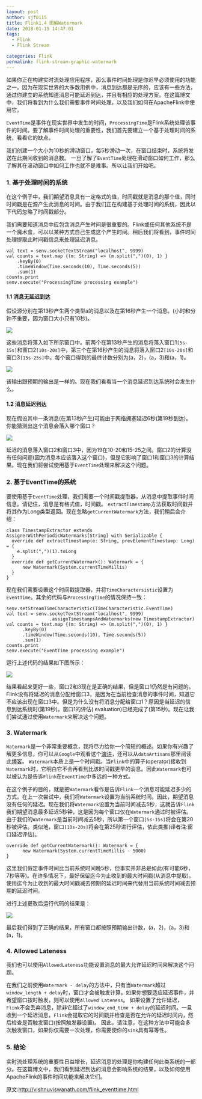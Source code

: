 ```yaml
---
layout: post
author: sjf0115
title: Flink1.4 图解Watermark
date: 2018-01-15 14:47:01
tags:
  - Flink
  - Flink Stream

categories: Flink
permalink: flink-stream-graphic-watermark
---
```


如果你正在构建实时流处理应用程序，那么事件时间处理是你迟早必须使用的功能之一。因为在现实世界的大多数用例中，消息到达都是无序的，应该有一些方法，通过你建立的系统知道消息可能延迟到达，并且有相应的处理方案。在这篇博文中，我们将看到为什么我们需要事件时间处理，以及我们如何在ApacheFlink中使用它。

`EventTime`是事件在现实世界中发生的时间，`ProcessingTime`是Flink系统处理该事件的时间。要了解事件时间处理的重要性，我们首先要建立一个基于处理时间的系统，看看它的缺点。

我们创建一个大小为10秒的滑动窗口，每5秒滑动一次，在窗口结束时，系统将发送在此期间收到的消息数。 一旦了解了`EventTime`处理在滑动窗口如何工作，那么了解其在滚动窗口中如何工作也就不是难事。所以让我们开始吧。

### 1. 基于处理时间的系统

在这个例子中，我们期望消息具有一定格式的值，时间戳就是消息的那个值，同时时间戳是在源产生此消息的时间。由于我们正在构建基于处理时间的系统，因此以下代码忽略了时间戳部分。

我们需要知道消息中应包含消息产生时间是很重要的。Flink或任何其他系统不是一个魔术盒，可以以某种方式自己生成这个产生时间。稍后我们将看到，事件时间处理提取此时间戳信息来处理延迟消息。

```
val text = senv.socketTextStream("localhost", 9999)
val counts = text.map {(m: String) => (m.split(",")(0), 1) }
    .keyBy(0)
    .timeWindow(Time.seconds(10), Time.seconds(5))
    .sum(1)
counts.print
senv.execute("ProcessingTime processing example")
```

#### 1.1 消息无延迟到达

假设源分别在第13秒产生两个类型a的消息以及在第16秒产生一个消息。(小时和分钟不重要，因为窗口大小只有10秒)。

![](https://github.com/sjf0115/PubLearnNotes/blob/master/image/Flink/%E5%9B%BE%E8%A7%A3%E4%BA%8B%E4%BB%B6%E6%97%B6%E9%97%B4%E4%B8%8EWatermarks-0.png?raw=true)

这些消息将落入如下所示窗口中。前两个在第13秒产生的消息将落入窗口1`[5s-15s]`和窗口2`[10s-20s]`中，第三个在第16秒产生的消息将落入窗口2`[10s-20s]`和窗口3`[15s-25s]`中。每个窗口得到的最终计数分别为(a，2)，(a，3)和(a，1)。

![](https://github.com/sjf0115/PubLearnNotes/blob/master/image/Flink/%E5%9B%BE%E8%A7%A3%E4%BA%8B%E4%BB%B6%E6%97%B6%E9%97%B4%E4%B8%8EWatermarks-2.png?raw=true)

该输出跟预期的输出是一样的。现在我们看看当一个消息延迟到达系统时会发生什么。

#### 1.2 消息延迟到达

现在假设其中一条消息(在第13秒产生)可能由于网络拥塞延迟6秒(第19秒到达)。你能猜测出这个消息会落入哪个窗口？

![](https://github.com/sjf0115/PubLearnNotes/blob/master/image/Flink/%E5%9B%BE%E8%A7%A3%E4%BA%8B%E4%BB%B6%E6%97%B6%E9%97%B4%E4%B8%8EWatermarks-3.png?raw=true)

延迟的消息落入窗口2和窗口3中，因为19在10-20和15-25之间。窗口2的计算没有任何问题(因为消息本应该落入这个窗口)，但是它影响了窗口1和窗口3的计算结果。现在我们将尝试使用基于`EventTime`处理来解决这个问题。

### 2. 基于EventTime的系统

要使用基于`EventTime`处理，我们需要一个时间戳提取器，从消息中提取事件时间信息。请记住，消息是有格式值，时间戳。 `extractTimestamp`方法获取时间戳并将其作为Long类型返回。现在忽略`getCurrentWatermark`方法，我们稍后会介绍：

```
class TimestampExtractor extends AssignerWithPeriodicWatermarks[String] with Serializable {
  override def extractTimestamp(e: String, prevElementTimestamp: Long) = {
    e.split(",")(1).toLong
  }
  override def getCurrentWatermark(): Watermark = {
      new Watermark(System.currentTimeMillis)
  }
}
```

现在我们需要设置这个时间戳提取器，并将`TimeCharactersistic`设置为`EventTime`。其余的代码与`ProcessingTime`的情况保持一致：

```
senv.setStreamTimeCharacteristic(TimeCharacteristic.EventTime)
val text = senv.socketTextStream("localhost", 9999)
                .assignTimestampsAndWatermarks(new TimestampExtractor)
val counts = text.map {(m: String) => (m.split(",")(0), 1) }
      .keyBy(0)
      .timeWindow(Time.seconds(10), Time.seconds(5))
      .sum(1)
counts.print
senv.execute("EventTime processing example")
```
运行上述代码的结果如下图所示：

![](https://github.com/sjf0115/PubLearnNotes/blob/master/image/Flink/%E5%9B%BE%E8%A7%A3%E4%BA%8B%E4%BB%B6%E6%97%B6%E9%97%B4%E4%B8%8EWatermarks-4.png?raw=true)

结果看起来更好一些，窗口2和3现在是正确的结果，但是窗口1仍然是有问题的。Flink没有将延迟的消息分配给窗口3，是因为在当前检查消息的事件时间，知道它不应该出现在窗口3中。但是为什么没有将消息分配给窗口1？原因是当延迟的信息到达系统时(第19秒)，窗口1的评估(
evaluation)已经完成了(第15秒)。现在让我们尝试通过使用`Watermark`来解决这个问题。

### 3. Watermark

`Watermark`是一个非常重要概念，我将尽力给你一个简短的概述。如果你有兴趣了解更多信息，你可以从`Google`中观看这个[演讲](https://www.youtube.com/watch?v=3UfZN59Nsk8)，还可以从`dataArtisans`那里阅读此[博客](https://data-artisans.com/blog/how-apache-flink-enables-new-streaming-applications-part-1)。 `Watermark`本质上是一个时间戳。当`Flink`中的算子(operator)接收到`Watermark`时，它明白它不会再看到比该时间戳更早的消息。因此`Watermark`也可以被认为是告诉`Flink`在`EventTime`中多远的一种方式。

在这个例子的目的，就是把`Watermark`看作是告诉`Flink`一个消息可能延迟多少的方式。在上一次尝试中，我们将`Watermark`设置为当前系统时间。因此，期望消息没有任何的延迟。现在我们将`Watermark`设置为当前时间减去5秒，这就告诉`Flink`我们期望消息最多延迟5秒钟，这是因为每个窗口仅在`Watermark`通过时被评估。由于我们的`Watermark`是当前时间减去5秒，所以第一个窗口`[5s-15s]`将会在第20秒被评估。类似地，窗口`[10s-20s]`将会在第25秒进行评估，依此类推(译者注:窗口延迟评估)。

```
override def getCurrentWatermark(): Watermark = {
      new Watermark(System.currentTimeMillis - 5000)
}
```
这里我们假定事件时间比当前系统时间晚5秒，但事实并非总是如此(有可能6秒，7秒等等)。在许多情况下，最好保留迄今为止收到的最大时间戳(从消息中提取)。使用迄今为止收到的最大时间戳减去预期的延迟时间来代替用当前系统时间减去预期的延迟时间。

进行上述更改后运行代码的结果是：

![](https://github.com/sjf0115/PubLearnNotes/blob/master/image/Flink/%E5%9B%BE%E8%A7%A3%E4%BA%8B%E4%BB%B6%E6%97%B6%E9%97%B4%E4%B8%8EWatermarks-5.png?raw=true)


最后我们得到了正确的结果，所有窗口都按照预期输出计数，(a，2)，(a，3)和(a，1)。

### 4. Allowed Lateness

我们也可以使用`AllowedLateness`功能设置消息的最大允许延迟时间来解决这个问题。

在我们之前使用`Watermark - delay`的方法中，只有当`Watermark`超过`window_length + delay`时，窗口才会被触发计算。如果你想要适应延迟事件，并希望窗口按时触发，则可以使用`Allowed Lateness`。 如果设置了允许延迟，`Flink`不会丢弃消息，除非它超过了`window_end_time + delay`的延迟时间。一旦收到一个延迟消息，`Flink`会提取它的时间戳并检查是否在允许的延迟时间内，然后检查是否触发窗口(按照触发器设置)。 因此，请注意，在这种方法中可能会多次触发窗口，如果你仅需要一次处理，你需要使你的`sink`具有幂等性。

### 5. 结论

实时流处理系统的重要性日益增长，延迟消息的处理是你构建任何此类系统的一部分。在这篇博文中，我们看到延迟到达的消息会影响系统的结果，以及如何使用ApacheFlink的事件时间功能来解决它们。


原文:http://vishnuviswanath.com/flink_eventtime.html
